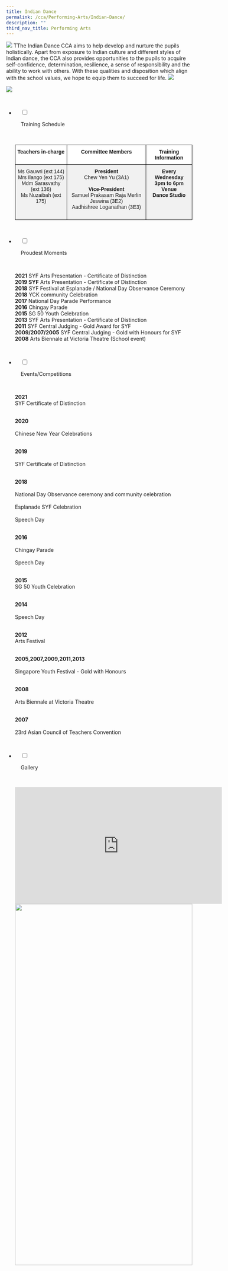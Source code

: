 ```yaml
---
title: Indian Dance
permalink: /cca/Performing-Arts/Indian-Dance/
description: ""
third_nav_title: Performing Arts
---
```

![](/images/Our%20Curriculum/Non%20Academic%20Programmes/CoCurricular%20Activities/Performing%20Arts/Indian%20Dance/I1.jpg)
TThe Indian Dance CCA aims to help develop and nurture the pupils holistically. Apart from exposure to Indian culture and different styles of Indian dance, the CCA also provides opportunities to the pupils to acquire self-confidence, determination, resilience, a sense of responsibility and the ability to work with others. With these qualities and disposition which align with the school values, we hope to equip them to succeed for life.
![](/images/Our%20Curriculum/Non%20Academic%20Programmes/CoCurricular%20Activities/Performing%20Arts/Indian%20Dance/I2.jpg)

![](/images/Our%20Curriculum/Non%20Academic%20Programmes/CoCurricular%20Activities/Performing%20Arts/Indian%20Dance/I3.jpg)


<ul class="jekyllcodex_accordion">

  <li>

    <input type="checkbox" id="accordion1">

    <label for="accordion1">Training Schedule</label>

    <div>

<p> <style type="text/css">
.tg  {border-collapse:collapse;border-spacing:0;}
.tg td{border-color:black;border-style:solid;border-width:1px;font-family:Arial, sans-serif;font-size:14px;
  overflow:hidden;padding:10px 5px;word-break:normal;}
.tg th{border-color:black;border-style:solid;border-width:1px;font-family:Arial, sans-serif;font-size:14px;
  font-weight:normal;overflow:hidden;padding:10px 5px;word-break:normal;}
.tg .tg-osv9{background-color:#F1F1F1;text-align:center;vertical-align:top}
.tg .tg-1hsk{background-color:#F1F1F1;font-weight:bold;text-align:center;vertical-align:top}
.tg .tg-9hzb{background-color:#FFF;font-weight:bold;text-align:center;vertical-align:top}
</style>
<table class="tg">
<thead>
  <tr>
    <th class="tg-9hzb">Teachers in-charge</th>
    <th class="tg-9hzb">Committee Members</th>
    <th class="tg-9hzb">Training Information</th>
  </tr>
</thead>
<tbody>
  <tr>
    <td class="tg-osv9">Ms Gauwri (ext 144)<br>Mrs Ilango (ext 175)<br>Mdm Sarasvathy (ext 136)<br>Ms Nuzaibah (ext 175)<br><br></td>
    <td class="tg-osv9"><span style="font-weight:bolder">President</span><br>Chew Yen Yu (3A1)<br><br><span style="font-weight:bolder">Vice-President</span><br>Samuel Prakasam Raja Merlin Jeswina (3E2)<br>Aadhishree Loganathan (3E3)<br><br></td>
    <td class="tg-1hsk"><span style="font-weight:bolder">Every Wednesday</span><br>3pm to 6pm<br><span style="font-weight:bolder">Venue</span><br>Dance Studio</td>
  </tr>
</tbody>
</table>
			</p>

    </div>

</li>
	<li>

    <input type="checkbox" id="accordion2">

    <label for="accordion2">Proudest Moments</label>

    <div>

<p> <b>2021</b> SYF Arts Presentation - Certificate of Distinction<br>  
				<b>2019 SYF</b> Arts Presentation - Certificate of Distinction<br>  
				<b>2018</b> SYF Festival at Esplanade / National Day Observance Ceremony<br> 
	<b>2018</b> YCK community Celebration<br>  
	<b>2017</b> National Day Parade Performance<br>  
	<b>2016</b> Chingay Parade<br>  
	<b>2015</b> SG 50 Youth Celebration<br>  
	<b>2013</b> SYF Arts Presentation - Certificate of Distinction<br>  
	<b>2011</b> SYF Central Judging - Gold Award for SYF<br>  
	<b>2009/2007/2005</b> SYF Central Judging - Gold with Honours for SYF<br>  
	<b>2008</b> Arts Biennale at Victoria Theatre (School event)
			</p>

    </div>

</li>
	
<li>

    <input type="checkbox" id="accordion3">

    <label for="accordion3">Events/Competitions</label>

    <div>

<p> <b>2021</b><br>  
SYF Certificate of Distinction<br><br>  
  
<b>2020</b><br>  
Chinese New Year Celebrations<br><br>  
  
<b>2019</b><br>   
SYF Certificate of Distinction<br><br>  
  
<b>2018</b><br>  
National Day Observance ceremony and community celebration<br>  
Esplanade SYF Celebration<br>  
Speech Day<br><br>  
  
<b>2016</b><br>  
Chingay Parade<br>  
Speech Day<br><br>
  
<b>2015</b>  
SG 50 Youth Celebration<br><br>  
  
<b>2014</b><br>  
Speech Day<br><br>  
  
<b>2012</b>  
Arts Festival<br><br>  
  
<b>2005,2007,2009,2011,2013</b><br>  
Singapore Youth Festival - Gold with Honours<br><br>  
  
<b>2008</b><br>  
Arts Biennale at Victoria Theatre<br><br>  
  
<b>2007</b><br>  
23rd Asian Council of Teachers Convention 
			</p>

    </div>

</li>
	
<li>

    <input type="checkbox" id="accordion4">

    <label for="accordion4">Gallery</label>

    <div>

<p> <iframe width="560" height="315" src="https://www.youtube.com/embed/htX9NWFgT4w" title="YouTube video player" frameborder="0" allow="accelerometer; autoplay; clipboard-write; encrypted-media; gyroscope; picture-in-picture" allowfullscreen></iframe><br>
			  
<img style="width:100%;height:50%" src="/images/Our%20Curriculum/Non%20Academic%20Programmes/CoCurricular%20Activities/Performing%20Arts/Indian%20Dance/I4.png">
			<img style="width:100%;height:50%" src="/images/Our%20Curriculum/Non%20Academic%20Programmes/CoCurricular%20Activities/Performing%20Arts/Indian%20Dance/I5.png">
			<img style="width:100%;height:50%" src="/images/Our%20Curriculum/Non%20Academic%20Programmes/CoCurricular%20Activities/Performing%20Arts/Indian%20Dance/I6.png">
			<img style="width:100%;height:50%" src="/images/Our%20Curriculum/Non%20Academic%20Programmes/CoCurricular%20Activities/Performing%20Arts/Indian%20Dance/I7.png">
			<img style="width:100%;height:50%" src="/images/Our%20Curriculum/Non%20Academic%20Programmes/CoCurricular%20Activities/Performing%20Arts/Indian%20Dance/I8.png">
			<img style="width:100%;height:50%" src="/images/Our%20Curriculum/Non%20Academic%20Programmes/CoCurricular%20Activities/Performing%20Arts/Indian%20Dance/I9.png">
			</p>

  </div>

</li>
	
	

	
</ul>